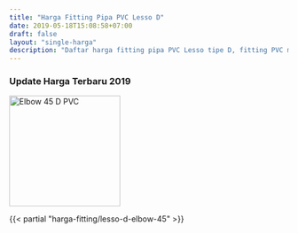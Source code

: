 ```yaml
---
title: "Harga Fitting Pipa PVC Lesso D"
date: 2019-05-18T15:08:58+07:00
draft: false
layout: "single-harga"
description: "Daftar harga fitting pipa PVC Lesso tipe D, fitting PVC murah berkualitas."
---
```


### Update Harga Terbaru 2019

<img src="../img/fitting-pvc/elbow-45-lesso-d-45l.png" alt="Elbow 45 D PVC" width="200">

{{< partial "harga-fitting/lesso-d-elbow-45" >}}
